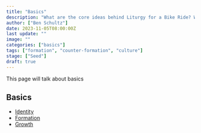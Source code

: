 ```yaml
---
title: "Basics"
description: "What are the core ideas behind Liturgy for a Bike Ride? Where should I start?"
author: ["Ben Schultz"]
date: 2023-11-05T08:00:00Z
last update: ""
image: ""
categories: ["basics"]
tags: ["formation", "counter-formation", "culture"]
stage: ["Seed"]
draft: true
---
```


This page will talk about basics

## Basics

- [Identity](./identity)
- [Formation](./formation)
- [Growth](./growth)
